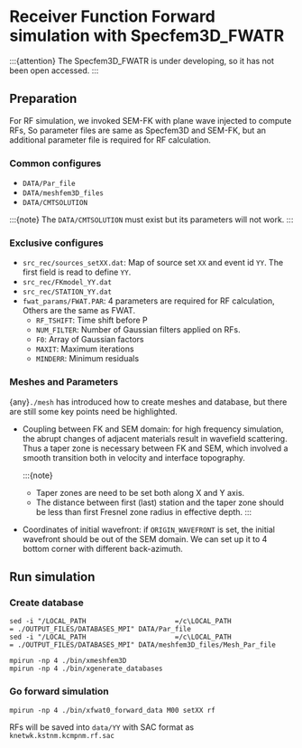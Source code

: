 # Receiver Function Forward simulation with Specfem3D_FWATR

:::{attention}
The Specfem3D_FWATR is under developing, so it has not been open accessed.
:::

## Preparation

For RF simulation, we invoked SEM-FK with plane wave injected to compute RFs, So parameter files are same as Specfem3D and SEM-FK, but an additional parameter file is required for RF calculation. 

### Common configures
- `DATA/Par_file`
- `DATA/meshfem3D_files`
- `DATA/CMTSOLUTION`

:::{note}
The `DATA/CMTSOLUTION` must exist but its parameters will not work.
:::
### Exclusive configures
- `src_rec/sources_setXX.dat`: Map of source set `XX` and event id `YY`. The first field is read to define `YY`.
- `src_rec/FKmodel_YY.dat`
- `src_rec/STATION_YY.dat`
- `fwat_params/FWAT.PAR`: 4 parameters are required for RF calculation, Others are the same as FWAT.
    - `RF_TSHIFT`: Time shift before P
    - `NUM_FILTER`: Number of Gaussian filters applied on RFs.
    - `F0`: Array of Gaussian factors
    - `MAXIT`: Maximum iterations
    - `MINDERR`: Minimum residuals

### Meshes and Parameters

{any}`./mesh` has introduced how to create meshes and database, but there are still some key points need be highlighted.

- Coupling between FK and SEM domain: for high frequency simulation, the abrupt changes of adjacent materials result in wavefield scattering. Thus a taper zone is necessary between FK and SEM, which involved a smooth transition both in velocity and interface topography.

    :::{note}
    - Taper zones are need to be set both along X and Y axis. 
    - The distance between first (last) station and the taper zone should be less than first Fresnel zone radius in effective depth.
    :::

- Coordinates of initial wavefront: if `ORIGIN_WAVEFRONT` is set, the initial wavefront should be out of the SEM domain. We can set up it to 4 bottom corner with different back-azimuth.


## Run simulation

### Create database

```
sed -i "/LOCAL_PATH                      =/c\LOCAL_PATH                      = ./OUTPUT_FILES/DATABASES_MPI" DATA/Par_file
sed -i "/LOCAL_PATH                      =/c\LOCAL_PATH                      = ./OUTPUT_FILES/DATABASES_MPI" DATA/meshfem3D_files/Mesh_Par_file

mpirun -np 4 ./bin/xmeshfem3D
mpirun -np 4 ./bin/xgenerate_databases
```

### Go forward simulation
```
mpirun -np 4 ./bin/xfwat0_forward_data M00 setXX rf
```

RFs will be saved into `data/YY` with SAC format as `knetwk.kstnm.kcmpnm.rf.sac`
